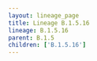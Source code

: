 ```yaml
---
layout: lineage_page
title: Lineage B.1.5.16
lineage: B.1.5.16
parent: B.1.5
children: ['B.1.5.16']
---
```

